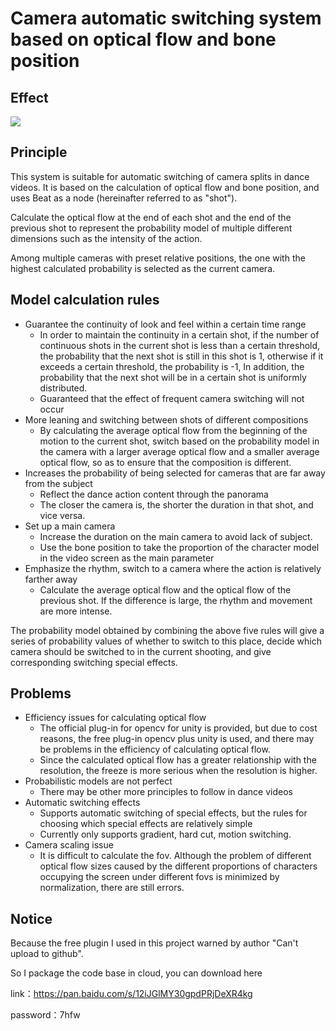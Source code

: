 # Camera automatic switching system based on optical flow and bone position

## Effect

![](https://s4.ax1x.com/2022/02/19/HbhGxs.gif)

## Principle

This system is suitable for automatic switching of camera splits in dance videos. It is based on the calculation of optical flow and bone position, and uses Beat as a node (hereinafter referred to as "shot").

Calculate the optical flow at the end of each shot and the end of the previous shot to represent the probability model of multiple different dimensions such as the intensity of the action.

Among multiple cameras with preset relative positions, the one with the highest calculated probability is selected as the current camera.

## Model calculation rules

- Guarantee the continuity of look and feel within a certain time range
  - In order to maintain the continuity in a certain shot, if the number of continuous shots in the current shot is less than a certain threshold, the probability that the next shot is still in this shot is 1, otherwise if it exceeds a certain threshold, the probability is -1, In addition, the probability that the next shot will be in a certain shot is uniformly distributed.
  - Guaranteed that the effect of frequent camera switching will not occur
- More leaning and switching between shots of different compositions
  - By calculating the average optical flow from the beginning of the motion to the current shot, switch based on the probability model in the camera with a larger average optical flow and a smaller average optical flow, so as to ensure that the composition is different.
- Increases the probability of being selected for cameras that are far away from the subject
  - Reflect the dance action content through the panorama
  - The closer the camera is, the shorter the duration in that shot, and vice versa.
- Set up a main camera
  - Increase the duration on the main camera to avoid lack of subject.
  - Use the bone position to take the proportion of the character model in the video screen as the main parameter
- Emphasize the rhythm, switch to a camera where the action is relatively farther away
  - Calculate the average optical flow and the optical flow of the previous shot. If the difference is large, the rhythm and movement are more intense.

The probability model obtained by combining the above five rules will give a series of probability values of whether to switch to this place, decide which camera should be switched to in the current shooting, and give corresponding switching special effects.

## Problems

- Efficiency issues for calculating optical flow
   - The official plug-in for opencv for unity is provided, but due to cost reasons, the free plug-in opencv plus unity is used, and there may be problems in the efficiency of calculating optical flow.
   - Since the calculated optical flow has a greater relationship with the resolution, the freeze is more serious when the resolution is higher.
- Probabilistic models are not perfect
   - There may be other more principles to follow in dance videos
- Automatic switching effects
   - Supports automatic switching of special effects, but the rules for choosing which special effects are relatively simple
   - Currently only supports gradient, hard cut, motion switching.
- Camera scaling issue
   - It is difficult to calculate the fov. Although the problem of different optical flow sizes caused by the different proportions of characters occupying the screen under different fovs is minimized by normalization, there are still errors.

## Notice

Because the free plugin I used in this project warned by author "Can't upload to github".

So I package the code base in cloud, you can download here

link：https://pan.baidu.com/s/12iJGlMY30gpdPRjDeXR4kg

password：7hfw
